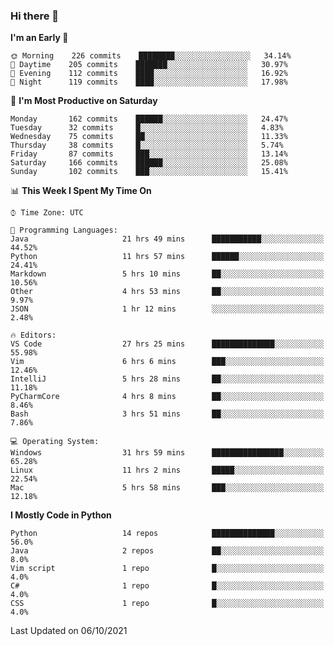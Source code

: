 ### Hi there 👋

<!--START_SECTION:waka-->
**I'm an Early 🐤** 

```text
🌞 Morning    226 commits    ████████░░░░░░░░░░░░░░░░░   34.14% 
🌆 Daytime    205 commits    ███████░░░░░░░░░░░░░░░░░░   30.97% 
🌃 Evening    112 commits    ████░░░░░░░░░░░░░░░░░░░░░   16.92% 
🌙 Night      119 commits    ████░░░░░░░░░░░░░░░░░░░░░   17.98%

```
📅 **I'm Most Productive on Saturday** 

```text
Monday       162 commits    ██████░░░░░░░░░░░░░░░░░░░   24.47% 
Tuesday      32 commits     █░░░░░░░░░░░░░░░░░░░░░░░░   4.83% 
Wednesday    75 commits     ██░░░░░░░░░░░░░░░░░░░░░░░   11.33% 
Thursday     38 commits     █░░░░░░░░░░░░░░░░░░░░░░░░   5.74% 
Friday       87 commits     ███░░░░░░░░░░░░░░░░░░░░░░   13.14% 
Saturday     166 commits    ██████░░░░░░░░░░░░░░░░░░░   25.08% 
Sunday       102 commits    ███░░░░░░░░░░░░░░░░░░░░░░   15.41%

```


📊 **This Week I Spent My Time On** 

```text
⌚︎ Time Zone: UTC

💬 Programming Languages: 
Java                     21 hrs 49 mins      ███████████░░░░░░░░░░░░░░   44.52% 
Python                   11 hrs 57 mins      ██████░░░░░░░░░░░░░░░░░░░   24.41% 
Markdown                 5 hrs 10 mins       ██░░░░░░░░░░░░░░░░░░░░░░░   10.56% 
Other                    4 hrs 53 mins       ██░░░░░░░░░░░░░░░░░░░░░░░   9.97% 
JSON                     1 hr 12 mins        ░░░░░░░░░░░░░░░░░░░░░░░░░   2.48%

🔥 Editors: 
VS Code                  27 hrs 25 mins      ██████████████░░░░░░░░░░░   55.98% 
Vim                      6 hrs 6 mins        ███░░░░░░░░░░░░░░░░░░░░░░   12.46% 
IntelliJ                 5 hrs 28 mins       ██░░░░░░░░░░░░░░░░░░░░░░░   11.18% 
PyCharmCore              4 hrs 8 mins        ██░░░░░░░░░░░░░░░░░░░░░░░   8.46% 
Bash                     3 hrs 51 mins       ██░░░░░░░░░░░░░░░░░░░░░░░   7.86%

💻 Operating System: 
Windows                  31 hrs 59 mins      ████████████████░░░░░░░░░   65.28% 
Linux                    11 hrs 2 mins       █████░░░░░░░░░░░░░░░░░░░░   22.54% 
Mac                      5 hrs 58 mins       ███░░░░░░░░░░░░░░░░░░░░░░   12.18%

```

**I Mostly Code in Python** 

```text
Python                   14 repos            ██████████████░░░░░░░░░░░   56.0% 
Java                     2 repos             ██░░░░░░░░░░░░░░░░░░░░░░░   8.0% 
Vim script               1 repo              █░░░░░░░░░░░░░░░░░░░░░░░░   4.0% 
C#                       1 repo              █░░░░░░░░░░░░░░░░░░░░░░░░   4.0% 
CSS                      1 repo              █░░░░░░░░░░░░░░░░░░░░░░░░   4.0%

```



 Last Updated on 06/10/2021
<!--END_SECTION:waka-->

<!--
**e1630m/e1630m** is a ✨ _special_ ✨ repository because its `README.md` (this file) appears on your GitHub profile.

Here are some ideas to get you started:

- 🔭 I’m currently working on ...
- 🌱 I’m currently learning ...
- 👯 I’m looking to collaborate on ...
- 🤔 I’m looking for help with ...
- 💬 Ask me about ...
- 📫 How to reach me: ...
- 😄 Pronouns: ...
- ⚡ Fun fact: ...
-->
